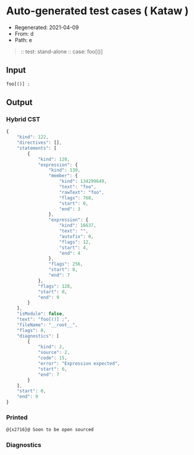 # Auto-generated test cases ( Kataw )
- Regenerated: 2021-04-09
- From: d
- Path: e
> :: test: stand-alone
> :: case: foo[()]
## Input

`````js
foo[()] ;
`````

## Output

### Hybrid CST

```javascript
{
    "kind": 122,
    "directives": [],
    "statements": [
        {
            "kind": 120,
            "expression": {
                "kind": 130,
                "member": {
                    "kind": 134299649,
                    "text": "foo",
                    "rawText": "foo",
                    "flags": 768,
                    "start": 0,
                    "end": 3
                },
                "expression": {
                    "kind": 16637,
                    "text": "",
                    "autofix": 0,
                    "flags": 12,
                    "start": 4,
                    "end": 4
                },
                "flags": 256,
                "start": 0,
                "end": 7
            },
            "flags": 128,
            "start": 0,
            "end": 9
        }
    ],
    "isModule": false,
    "text": "foo[()] ;",
    "fileName": "__root__",
    "flags": 0,
    "diagnostics": [
        {
            "kind": 2,
            "source": 2,
            "code": 15,
            "error": "Expression expected",
            "start": 6,
            "end": 7
        }
    ],
    "start": 0,
    "end": 9
}
```

### Printed

```javascript
@{x2716}@ Soon to be open sourced
```

### Diagnostics

```javascript

```

